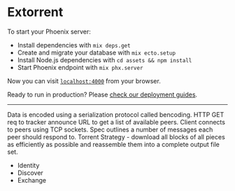 # Extorrent

To start your Phoenix server:

- Install dependencies with `mix deps.get`
- Create and migrate your database with `mix ecto.setup`
- Install Node.js dependencies with `cd assets && npm install`
- Start Phoenix endpoint with `mix phx.server`

Now you can visit [`localhost:4000`](http://localhost:4000) from your browser.

Ready to run in production? Please [check our deployment guides](https://hexdocs.pm/phoenix/deployment.html).

---

Data is encoded using a serialization protocol called bencoding.
HTTP GET req to tracker announce URL to get a list of available peers.
Client connects to peers using TCP sockets.
Spec outlines a number of messages each peer should respond to.
Torrent Strategy - download all blocks of all pieces as efficiently as possible and reassemble them into a complete output file set.

- Identity
- Discover
- Exchange

